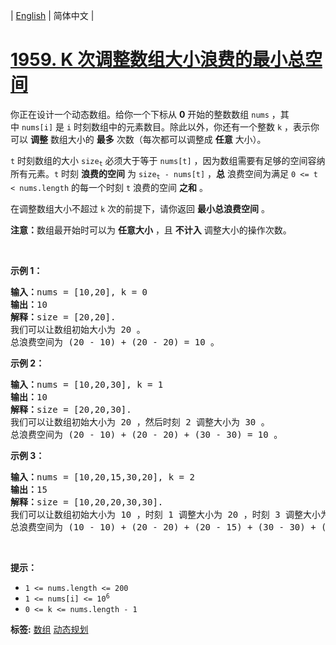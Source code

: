 | [English](README_EN.md) | 简体中文 |

# [1959. K 次调整数组大小浪费的最小总空间](https://leetcode.cn/problems/minimum-total-space-wasted-with-k-resizing-operations)
<p>你正在设计一个动态数组。给你一个下标从 <strong>0</strong>&nbsp;开始的整数数组&nbsp;<code>nums</code>&nbsp;，其中&nbsp;<code>nums[i]</code>&nbsp;是&nbsp;<code>i</code>&nbsp;时刻数组中的元素数目。除此以外，你还有一个整数 <code>k</code>&nbsp;，表示你可以 <strong>调整</strong>&nbsp;数组大小的 <strong>最多</strong>&nbsp;次数（每次都可以调整成 <strong>任意</strong>&nbsp;大小）。</p>

<p><code>t</code>&nbsp;时刻数组的大小&nbsp;<code>size<sub>t</sub></code>&nbsp;必须大于等于&nbsp;<code>nums[t]</code>&nbsp;，因为数组需要有足够的空间容纳所有元素。<code>t</code>&nbsp;时刻 <strong>浪费的空间</strong>&nbsp;为&nbsp;<code>size<sub>t</sub> - nums[t]</code>&nbsp;，<strong>总</strong>&nbsp;浪费空间为满足&nbsp;<code>0 &lt;= t &lt; nums.length</code>&nbsp;的每一个时刻&nbsp;<code>t</code>&nbsp;浪费的空间&nbsp;<strong>之和</strong>&nbsp;。</p>

<p>在调整数组大小不超过 <code>k</code>&nbsp;次的前提下，请你返回 <strong>最小总浪费空间</strong>&nbsp;。</p>

<p><strong>注意：</strong>数组最开始时可以为&nbsp;<strong>任意大小</strong>&nbsp;，且&nbsp;<strong>不计入</strong>&nbsp;调整大小的操作次数。</p>

<p>&nbsp;</p>

<p><strong>示例 1：</strong></p>

<pre><b>输入：</b>nums = [10,20], k = 0
<b>输出：</b>10
<b>解释：</b>size = [20,20].
我们可以让数组初始大小为 20 。
总浪费空间为 (20 - 10) + (20 - 20) = 10 。
</pre>

<p><strong>示例 2：</strong></p>

<pre><b>输入：</b>nums = [10,20,30], k = 1
<b>输出：</b>10
<b>解释：</b>size = [20,20,30].
我们可以让数组初始大小为 20 ，然后时刻 2 调整大小为 30 。
总浪费空间为 (20 - 10) + (20 - 20) + (30 - 30) = 10 。
</pre>

<p><strong>示例 3：</strong></p>

<pre><b>输入：</b>nums = [10,20,15,30,20], k = 2
<b>输出：</b>15
<b>解释：</b>size = [10,20,20,30,30].
我们可以让数组初始大小为 10 ，时刻 1 调整大小为 20 ，时刻 3 调整大小为 30 。
总浪费空间为 (10 - 10) + (20 - 20) + (20 - 15) + (30 - 30) + (30 - 20) = 15 。
</pre>

<p>&nbsp;</p>

<p><strong>提示：</strong></p>

<ul>
	<li><code>1 &lt;= nums.length &lt;= 200</code></li>
	<li><code>1 &lt;= nums[i] &lt;= 10<sup>6</sup></code></li>
	<li><code>0 &lt;= k &lt;= nums.length - 1</code></li>
</ul>

**标签:**  [数组](https://leetcode.cn/tag/array) [动态规划](https://leetcode.cn/tag/dynamic-programming) 